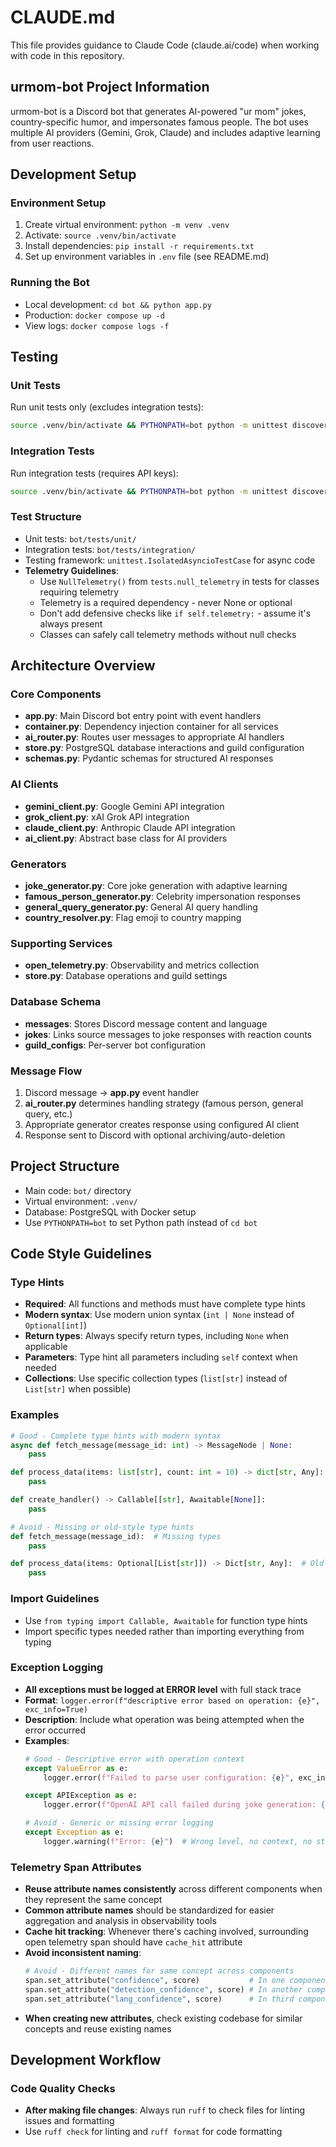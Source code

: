 # CLAUDE.md

This file provides guidance to Claude Code (claude.ai/code) when working with code in this repository.

## urmom-bot Project Information

urmom-bot is a Discord bot that generates AI-powered "ur mom" jokes, country-specific humor, and impersonates famous people. The bot uses multiple AI providers (Gemini, Grok, Claude) and includes adaptive learning from user reactions.

## Development Setup

### Environment Setup
1. Create virtual environment: `python -m venv .venv`
2. Activate: `source .venv/bin/activate`
3. Install dependencies: `pip install -r requirements.txt`
4. Set up environment variables in `.env` file (see README.md)

### Running the Bot
- Local development: `cd bot && python app.py`
- Production: `docker compose up -d`
- View logs: `docker compose logs -f`

## Testing

### Unit Tests
Run unit tests only (excludes integration tests):
```bash
source .venv/bin/activate && PYTHONPATH=bot python -m unittest discover -s bot/tests/unit -p "*test*.py" -v
```

### Integration Tests
Run integration tests (requires API keys):
```bash
source .venv/bin/activate && PYTHONPATH=bot python -m unittest discover -s bot/tests/integration -p "*test*.py" -v
```

### Test Structure
- Unit tests: `bot/tests/unit/`
- Integration tests: `bot/tests/integration/`
- Testing framework: `unittest.IsolatedAsyncioTestCase` for async code
- **Telemetry Guidelines**: 
  - Use `NullTelemetry()` from `tests.null_telemetry` in tests for classes requiring telemetry
  - Telemetry is a required dependency - never None or optional
  - Don't add defensive checks like `if self.telemetry:` - assume it's always present
  - Classes can safely call telemetry methods without null checks

## Architecture Overview

### Core Components
- **app.py**: Main Discord bot entry point with event handlers
- **container.py**: Dependency injection container for all services
- **ai_router.py**: Routes user messages to appropriate AI handlers
- **store.py**: PostgreSQL database interactions and guild configuration
- **schemas.py**: Pydantic schemas for structured AI responses

### AI Clients
- **gemini_client.py**: Google Gemini API integration
- **grok_client.py**: xAI Grok API integration  
- **claude_client.py**: Anthropic Claude API integration
- **ai_client.py**: Abstract base class for AI providers

### Generators
- **joke_generator.py**: Core joke generation with adaptive learning
- **famous_person_generator.py**: Celebrity impersonation responses
- **general_query_generator.py**: General AI query handling
- **country_resolver.py**: Flag emoji to country mapping

### Supporting Services
- **open_telemetry.py**: Observability and metrics collection
- **store.py**: Database operations and guild settings

### Database Schema
- **messages**: Stores Discord message content and language
- **jokes**: Links source messages to joke responses with reaction counts
- **guild_configs**: Per-server bot configuration

### Message Flow
1. Discord message → **app.py** event handler
2. **ai_router.py** determines handling strategy (famous person, general query, etc.)
3. Appropriate generator creates response using configured AI client
4. Response sent to Discord with optional archiving/auto-deletion

## Project Structure
- Main code: `bot/` directory
- Virtual environment: `.venv/`
- Database: PostgreSQL with Docker setup
- Use `PYTHONPATH=bot` to set Python path instead of `cd bot`

## Code Style Guidelines

### Type Hints
- **Required**: All functions and methods must have complete type hints
- **Modern syntax**: Use modern union syntax (`int | None` instead of `Optional[int]`)
- **Return types**: Always specify return types, including `None` when applicable
- **Parameters**: Type hint all parameters including `self` context when needed
- **Collections**: Use specific collection types (`list[str]` instead of `List[str]` when possible)

### Examples
```python
# Good - Complete type hints with modern syntax
async def fetch_message(message_id: int) -> MessageNode | None:
    pass

def process_data(items: list[str], count: int = 10) -> dict[str, Any]:
    pass

def create_handler() -> Callable[[str], Awaitable[None]]:
    pass

# Avoid - Missing or old-style type hints
def fetch_message(message_id):  # Missing types
    pass

def process_data(items: Optional[List[str]]) -> Dict[str, Any]:  # Old syntax
    pass
```

### Import Guidelines
- Use `from typing import Callable, Awaitable` for function type hints
- Import specific types needed rather than importing everything from typing

### Exception Logging
- **All exceptions must be logged at ERROR level** with full stack trace
- **Format**: `logger.error(f"descriptive error based on operation: {e}", exc_info=True)`
- **Description**: Include what operation was being attempted when the error occurred
- **Examples**:
  ```python
  # Good - Descriptive error with operation context
  except ValueError as e:
      logger.error(f"Failed to parse user configuration: {e}", exc_info=True)
  
  except APIException as e:
      logger.error(f"OpenAI API call failed during joke generation: {e}", exc_info=True)
  
  # Avoid - Generic or missing error logging
  except Exception as e:
      logger.warning(f"Error: {e}")  # Wrong level, no context, no stack trace
  ```

### Telemetry Span Attributes
- **Reuse attribute names consistently** across different components when they represent the same concept
- **Common attribute names** should be standardized for easier aggregation and analysis in observability tools
- **Cache hit tracking**: Whenever there's caching involved, surrounding open telemetry span should have `cache_hit` attribute
- **Avoid inconsistent naming**:
  ```python
  # Avoid - Different names for same concept across components
  span.set_attribute("confidence", score)           # In one component
  span.set_attribute("detection_confidence", score) # In another component  
  span.set_attribute("lang_confidence", score)      # In third component
  ```
- **When creating new attributes**, check existing codebase for similar concepts and reuse existing names

## Development Workflow

### Code Quality Checks
- **After making file changes**: Always run `ruff` to check files for linting issues and formatting
- Use `ruff check` for linting and `ruff format` for code formatting